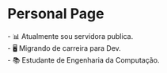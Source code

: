 <html>
  <body>
    <h1>Personal Page</h1>
   <p>- 📊 Atualmente sou servidora publica.<br>
   - 🖥️ Migrando de carreira para Dev.<br>
   - 📚 Estudante de Engenharia da Computação.
      
   </p>
    
    
  </body>
</html>
<!---
Carolalx/Carolalx is a ✨ special ✨ repository because its `README.md` (this file) appears on your GitHub profile.
You can click the Preview link to take a look at your changes.
--->
